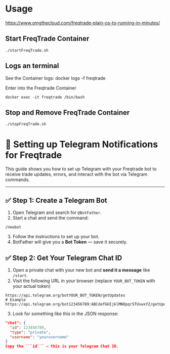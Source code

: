 # Usage
https://www.omgthecloud.com/freqtrade-plain-os-to-running-in-minutes/

## Start FreqTrade Container
```
./startFreqTrade.sh
```

## Logs an terminal
See the Container logs:
docker logs -f freqtrade

Enter into the Freqtrade Container
```
docker exec -it freqtrade /bin/bash
```

## Stop and Remove FreqTrade Container
```
./stopFreqTrade.sh
```


# 📲 Setting up Telegram Notifications for Freqtrade

This guide shows you how to set up Telegram with your Freqtrade bot to receive trade updates, errors, and interact with the bot via Telegram commands.

---

## ✅ Step 1: Create a Telegram Bot

1. Open Telegram and search for `@BotFather`.
2. Start a chat and send the command:
```
/newbot
```
3. Follow the instructions to set up your bot.
4. BotFather will give you a **Bot Token** — save it securely.

## ✅ Step 2: Get Your Telegram Chat ID

1. Open a private chat with your new bot and **send it a message** like `/start`.
2. Visit the following URL in your browser (replace `YOUR_BOT_TOKEN` with your actual token)
```
https://api.telegram.org/botYOUR_BOT_TOKEN/getUpdates
# Example
https://api.telegram.org/bot123456789:ABCdefGHIjklMNOpqrSTUvwxYZ/getUpdates

```

3. Look for something like this in the JSON response:

```json
"chat": {
  "id": 123456789,
  "type": "private",
  "username": "yourusername"
}
Copy the ```id``` — this is your Telegram Chat ID.

